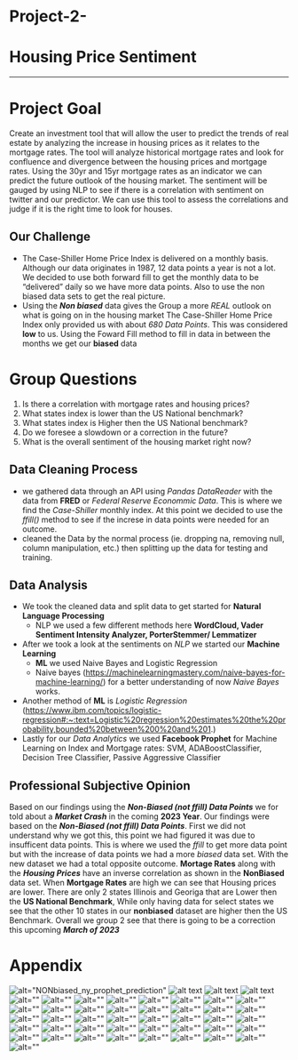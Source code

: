 # Project-2-
# Housing Price Sentiment
_________

# Project Goal 
Create an investment tool that will allow the user to predict the trends of real estate by analyzing the increase in housing prices as it relates to the mortgage rates. The tool will analyze historical mortgage rates and look for confluence and divergence between the housing prices and mortgage rates. Using the 30yr and 15yr mortgage rates as an indicator we can predict the future outlook of the housing market. The sentiment will be gauged by using NLP to see if there is a correlation with sentiment on twitter and our predictor. We can use this tool to assess the correlations and judge if it is the right time to look for houses.

## **Our Challenge**
- The Case-Shiller Home Price Index is delivered on a monthly basis. Although our data originates in 1987, 12 data points a year is not a lot. We decided to use both forward fill to get the monthly data to be “delivered” daily so we have more data points. Also to use the non biased data sets to get the real picture. 
- Using the ***Non biased*** data gives the Group a more _REAL_ outlook on what is going on in the housing market The Case-Shiller Home Price Index only provided us with about _680 Data Points_. This was considered **low** to us. Using the Foward Fill method to fill in data in between the months we get our **biased** data

# Group Questions
1. Is there a correlation with mortgage rates and housing prices?
2. What states index is lower than the US National benchmark?
3. What states index is Higher then the US National benchmark?
4. Do we foresee a slowdown or a correction in the future?
5. What is the overall sentiment of the housing market right now?

## Data Cleaning Process 

- we gathered data through an API using _Pandas DataReader_ with the data from **FRED** or _Federal Reserve Econommic Data_. This is where we find the *Case-Shiller* monthly index. At this point we decided to use the _ffill()_ method to see if the increse in data points were needed for an outcome. 
- cleaned the Data by the normal process (ie. dropping na, removing null, column manipulation, etc.) then splitting up the data for testing and training.

## Data Analysis

- We took the cleaned data and split data to get started for **Natural Language Processing** 
  - NLP we used a few different methods here **WordCloud, Vader Sentiment Intensity Analyzer, PorterStemmer/ Lemmatizer**
- After we took a look at the sentiments on _NLP_ we started our **Machine Learning**
   - **ML** we used Naive Bayes and Logistic Regression 
   - Naive bayes (https://machinelearningmastery.com/naive-bayes-for-machine-learning/) for a better understanding of now _Naive Bayes_ works.
- Another method of **ML** is _Logistic Regression_ (https://www.ibm.com/topics/logistic-regression#:~:text=Logistic%20regression%20estimates%20the%20probability,bounded%20between%200%20and%201.)
- Lastly for our _Data Analytics_ we used **Facebook Prophet** for Machine Learning on Index and Mortgage rates: SVM, ADABoostClassifier, Decision Tree Classifier, Passive Aggressive Classifier

## Professional Subjective Opinion
Based on our findings using the ***Non-Biased (not ffill) Data Points*** we for told about a ***Market Crash*** in the coming **2023 Year**.
Our findings were based on the ***Non-Biased (not ffill) Data Points***. First we did not understand why we got this, this point we had figured it was due to insufficent data points. This is where we used the _ffill_ to get more data point but with the increase of data points we had a more _biased_ data set. With the new dataset we had a total opposite outcome.
**Mortage Rates** along with the ___Housing Prices___ have an inverse correlation as shown in the **NonBiased** data set. When __Mortgage Rates__ are high we can see that Housing prices are lower.
There are only 2 states Illinois and Georiga that are Lower then the **US National Benchmark**, While only having data for select states we see that the other 10 states in our **nonbiased** dataset are higher then the US Benchmark. Overall we group 2 see that there is going to be a correction this upcoming ***March of 2023*** 




# Appendix
![alt="NONbiased_ny_prophet_prediction"](images/NONbiased_ny_prophet_prediction.PNG)
![alt text](images/all_states_index.PNG)
![alt text](images/biased__ada.PNG)
![alt text](images/biased__ada_classification_report.PNG)
![alt=""](images/biased__decision_tree.PNG)
![alt=""](images/biased__lr_classification_report.PNG)
![alt=""](images/biased_mortgage15_forecast.PNG)
![alt=""](images/biased_mortgage30_forecast.PNG)
![alt=""](images/biased_ny_forecast.PNG)
![alt=""](images/biased_ny_prophet_prediction.PNG)
![alt=""](images/biased_passive_aggressive_classification_report.PNG)
![alt=""](images/biased_passive_aggressive_train_test_scores.PNG)
![alt=""](images/biased_usa_forecast.PNG)
![alt=""](images/biased_usa_prophet_prediction.PNG)
![alt=""](images/ca_vs_us_index.PNG)
![alt=""](images/data_cleaning.PNG)
![alt=""](images/fbprophet.PNG)
![alt=""](images/georgia_vs_us_index.PNG)
![alt=""](images/housingmarket_mortgagerates_wordcloud.PNG)
![alt=""](images/keras-tensorflow.JPG)
![alt=""](images/linear_sequence_15year.PNG)
![alt=""](images/linear_sequence_30year.PNG)
![alt=""](images/logistic_regression_twitter%20sentiment.PNG)
![alt=""](images/more_expensie_than_us_index.PNG)
![alt=""](images/naive_bayes_complementNB_twitter%20sentiment.PNG)
![alt=""](images/naive_bayes_multinominalNB_twitter%20sentiment.PNG)
![alt=""](images/nltk.PNG)
![alt=""](images/non_biased_passive_aggressive_classification_report.PNG)
![alt=""](images/non_biased_passive_aggressive_train_test_scores.PNG)
![alt=""](images/nonbiased__ada.PNG)
![alt=""](images/nonbiased__ada_classification_report.PNG)
![alt=""](images/nonbiased__decision_tree.PNG)
![alt=""](images/nonbiased__lr_classification_report.PNG)
![alt=""](images/nonbiased_mortgage15_forecast.PNG)
![alt=""](images/nonbiased_mortgage30_forecast.PNG)
![alt=""](images/nonbiased_ny_forecast.PNG)
![alt=""](images/nonbiased_svm.PNG)
![alt=""](images/nonbiased_svm_classification_report.PNG)
![alt=""](images/nonbiased_usa_forecast.PNG)
![alt=""](images/ny_vs_us_index.PNG)
![alt=""](images/prophet.PNG)
![alt=""](images/sentiment_analysis_piechart.PNG)
![alt=""](images/sklearn.PNG)
![alt=""](images/stock_houses.JPG)
![alt=""](images/usa_index_forecast.PNG)
    
    
